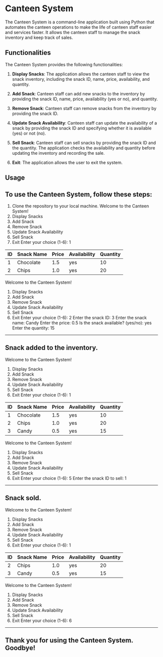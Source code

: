 # Canteen System

The Canteen System is a command-line application built using Python that automates the canteen operations to make the life of canteen staff easier and services faster. It allows the canteen staff to manage the snack inventory and keep track of sales.

## Functionalities

The Canteen System provides the following functionalities:

1. **Display Snacks**: The application allows the canteen staff to view the snack inventory, including the snack ID, name, price, availability, and quantity.

2. **Add Snack**: Canteen staff can add new snacks to the inventory by providing the snack ID, name, price, availability (yes or no), and quantity.

3. **Remove Snack**: Canteen staff can remove snacks from the inventory by providing the snack ID.

4. **Update Snack Availability**: Canteen staff can update the availability of a snack by providing the snack ID and specifying whether it is available (yes) or not (no).

5. **Sell Snack**: Canteen staff can sell snacks by providing the snack ID and the quantity. The application checks the availability and quantity before updating the inventory and recording the sale.

6. **Exit**: The application allows the user to exit the system.

## Usage

## To use the Canteen System, follow these steps:

1. Clone the repository to your local machine.
Welcome to the Canteen System!
1. Display Snacks
2. Add Snack
3. Remove Snack
4. Update Snack Availability
5. Sell Snack
6. Exit
Enter your choice (1-6): 1

| ID | Snack Name | Price | Availability | Quantity |
|----|------------|-------|--------------|----------|
| 1  | Chocolate  | 1.5   | yes          | 10       |
| 2  | Chips      | 1.0   | yes          | 20       |

Welcome to the Canteen System!
1. Display Snacks
2. Add Snack
3. Remove Snack
4. Update Snack Availability
5. Sell Snack
6. Exit
Enter your choice (1-6): 2
Enter the snack ID: 3
Enter the snack name: Candy
Enter the price: 0.5
Is the snack available? (yes/no): yes
Enter the quantity: 15

--------------------------------------
Snack added to the inventory.
--------------------------------------

Welcome to the Canteen System!
1. Display Snacks
2. Add Snack
3. Remove Snack
4. Update Snack Availability
5. Sell Snack
6. Exit
Enter your choice (1-6): 1

| ID | Snack Name | Price | Availability | Quantity |
|----|------------|-------|--------------|----------|
| 1  | Chocolate  | 1.5   | yes          | 10       |
| 2  | Chips      | 1.0   | yes          | 20       |
| 3  | Candy      | 0.5   | yes          | 15       |

Welcome to the Canteen System!
1. Display Snacks
2. Add Snack
3. Remove Snack
4. Update Snack Availability
5. Sell Snack
6. Exit
Enter your choice (1-6): 5
Enter the snack ID to sell: 1

--------------------------------------
Snack sold.
--------------------------------------

Welcome to the Canteen System!
1. Display Snacks
2. Add Snack
3. Remove Snack
4. Update Snack Availability
5. Sell Snack
6. Exit
Enter your choice (1-6): 1

| ID | Snack Name | Price | Availability | Quantity |
|----|------------|-------|--------------|----------|
| 2  | Chips      | 1.0   | yes          | 20       |
| 3  | Candy      | 0.5   | yes          | 15       |

Welcome to the Canteen System!
1. Display Snacks
2. Add Snack
3. Remove Snack
4. Update Snack Availability
5. Sell Snack
6. Exit
Enter your choice (1-6): 6

--------------------------------------
Thank you for using the Canteen System. Goodbye!
--------------------------------------

